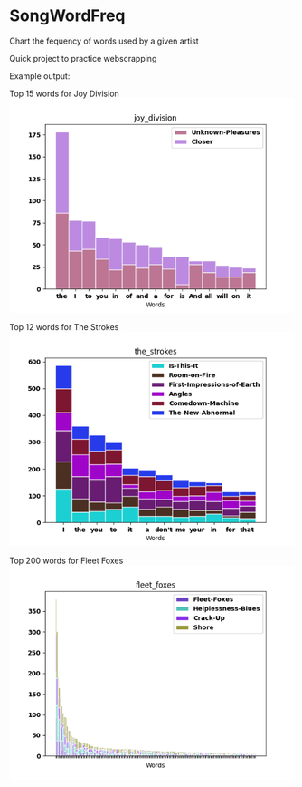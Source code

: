 # SongWordFreq
Chart the fequency of words used by a given artist

Quick project to practice webscrapping 

Example output:

Top 15 words for Joy Division
![image info](./freqPNG/joy_division_Figure.png)

Top 12 words for The Strokes
![image info](./freqPNG/the_strokes_Figure.png)

Top 200 words for Fleet Foxes
![image info](./freqPNG/fleet_foxes_Figure.png)
